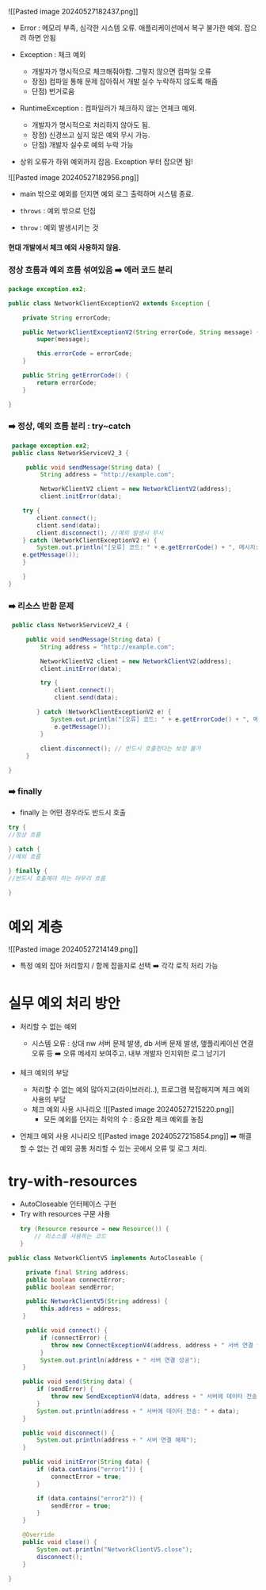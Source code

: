 ![[Pasted image 20240527182437.png]]

* Error : 메모리 부족, 심각한 시스템 오류. 애플리케이션에서 복구 불가한 예외. 잡으려 하면 안됨
* Exception : 체크 예외 
	* 개발자가 명시적으로 체크해줘야함. 그렇지 않으면 컴파일 오류
	* 장점) 컴파일 통해 문제 잡아줘서 개발 실수 누락하지 않도록 해줌
	* 단점) 번거로움
* RuntimeException : 컴파일러가 체크하지 않는 언체크 예외.
	* 개발자가 명시적으로 처리하지 않아도 됨.
	* 장점) 신경쓰고 싶지 않은 예외 무시 가능.
	* 단점) 개발자 실수로 예외 누락 가능

* 상위 오류가 하위 예외까지 잡음. Exception 부터 잡으면 됨!

![[Pasted image 20240527182956.png]]
* main 밖으로 예외를 던지면 예외 로그 출력하며 시스템 종료.

* `throws` : 예외 밖으로 던짐
* `throw` : 예외 발생시키는 것

#### 현대 개발에서 체크 예외 사용하지 않음.

### 정상 흐름과 예외 흐름 섞여있음 ➡️ 에러 코드 분리
```java
package exception.ex2;

public class NetworkClientExceptionV2 extends Exception {

    private String errorCode;

    public NetworkClientExceptionV2(String errorCode, String message) {
        super(message);

        this.errorCode = errorCode;
    }

    public String getErrorCode() {
        return errorCode;
	}

}
```

### ➡️ 정상, 예외 흐름 분리 : try~catch
```java
 package exception.ex2;
 public class NetworkServiceV2_3 {

     public void sendMessage(String data) {
         String address = "http://example.com";

         NetworkClientV2 client = new NetworkClientV2(address);
         client.initError(data);

	try {  
		client.connect(); 
		client.send(data); 
		client.disconnect(); //예외 발생시 무시
	} catch (NetworkClientExceptionV2 e) {  
		System.out.println("[오류] 코드: " + e.getErrorCode() + ", 메시지: " +
	e.getMessage());
	}

	}
}
```

### ➡️ 리소스 반환 문제
```java
 public class NetworkServiceV2_4 {

     public void sendMessage(String data) {
         String address = "http://example.com";

         NetworkClientV2 client = new NetworkClientV2(address);
         client.initError(data);

         try {
             client.connect();
             client.send(data);

		} catch (NetworkClientExceptionV2 e) {  
			System.out.println("[오류] 코드: " + e.getErrorCode() + ", 메시지: " +
			 e.getMessage());
         }
         
         client.disconnect(); // 반드시 호출한다는 보장 불가
     }

}
```

### ➡️ finally
* finally 는 어떤 경우라도 반드시 호출
```java
try {  
//정상 흐름

} catch { 
//예외 흐름 

} finally {
//반드시 호출해야 하는 마무리 흐름 

}
```


# 예외 계층
![[Pasted image 20240527214149.png]]
* 특정 예외 잡아 처리할지 / 함께 잡을지로 선택 ➡️ 각각 로직 처리 가능


# 실무 예외 처리 방안
* 처리할 수 없는 예외
	* 시스템 오류 : 상대 nw 서버 문제 발생, db 서버 문제 발생, 앺플리케이션 연결 오류 등 
		➡️ 오류 메세지 보여주고. 내부 개발자 인지위한 로그 남기기
* 체크 예외의 부담
	* 처리할 수 없는 예외 많아지고(라이브러리..), 프로그램 복잡해지며 체크 예외 사용의 부담
	* 체크 예외 사용 시나리오
		![[Pasted image 20240527215220.png]]
		* 모든 예외를 던지는 최악의 수 : 중요한 체크 예외를 놓침

* 언체크 예외 사용 시나리오 
	![[Pasted image 20240527215854.png]]
	➡️ 해결할 수 없는 건 예외 공통 처리할 수 있는 곳에서 오류 및 로그 처리.

# try-with-resources
* AutoCloseable 인터페이스 구현
* Try with resources 구문 사용
	```java
	try (Resource resource = new Resource()) { 
		// 리소스를 사용하는 코드
	}
	```
	
```java
public class NetworkClientV5 implements AutoCloseable {

     private final String address;
     public boolean connectError;
     public boolean sendError;

     public NetworkClientV5(String address) {
         this.address = address;
	}

     public void connect() {
         if (connectError) {
			throw new ConnectExceptionV4(address, address + " 서버 연결 실패"); 
		 }
		 System.out.println(address + " 서버 연결 성공"); 
	}

    public void send(String data) {
        if (sendError) {
			throw new SendExceptionV4(data, address + " 서버에 데이터 전송 실패: " + data);
		}
		System.out.println(address + " 서버에 데이터 전송: " + data); 
	}

	public void disconnect() { 
		System.out.println(address + " 서버 연결 해제");
	}

    public void initError(String data) {
        if (data.contains("error1")) {
            connectError = true;
        }

        if (data.contains("error2")) {
            sendError = true;
		} 
	}

    @Override    
    public void close() {
        System.out.println("NetworkClientV5.close");
        disconnect();
    }

}
```